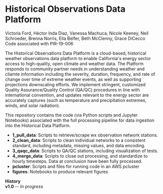 # Historical Observations Data Platform 
Victoria Ford, Héctor Inda Diaz, Vanessa Machuca, Nicole Keeney, Neil Schroeder, Brenna Norris, Ella Belfer, Beth McClenny, Grace DiCecco<br>
Code associated with PIR-19-006

The Historical Observations Data Platform is a cloud-based, historical weather observations data platform to enable California's energy sector access to high-quality, open climate and weather data. The Platform responds to community partner needs in understanding weather and cliamte information including the severity, duration, frequency, and rate of change over time of extreme weather events, as well as supporting projections downscaling efforts. We implement stringent, customized Quality Assurance/Quality Control (QA/QC) procedures in line with international convention, and updates relevant to the energy sector are accurately captures (such as temperature and precipitation extremes, winds, and solar radiation).

This repository contains the code (via Python scripts and Jupyter Notebooks) associated with the full processing pipeline for data ingestion into the Historical Data Platform.
* **1_pull_data**: Scripts to retrieve/scrape wx observation network stations.
* **2_clean_data**: Scripts to clean individual networks to a consistent standard, including metadata, missing values, and data encoding.
* **3_qaqc_data**: Scripts to QA/QC stations, including visualization of tests.
* **4_merge_data**: Scripts to close out processing, and standardize to hourly timesteps. Data at conclusion have been fully processed.
* **pcluster**: Scripts and files for running code in an AWS pcluster
* **figures**: Notebooks to produce relevant figures

**History**<br>
**v1.0** -- *In progress*
